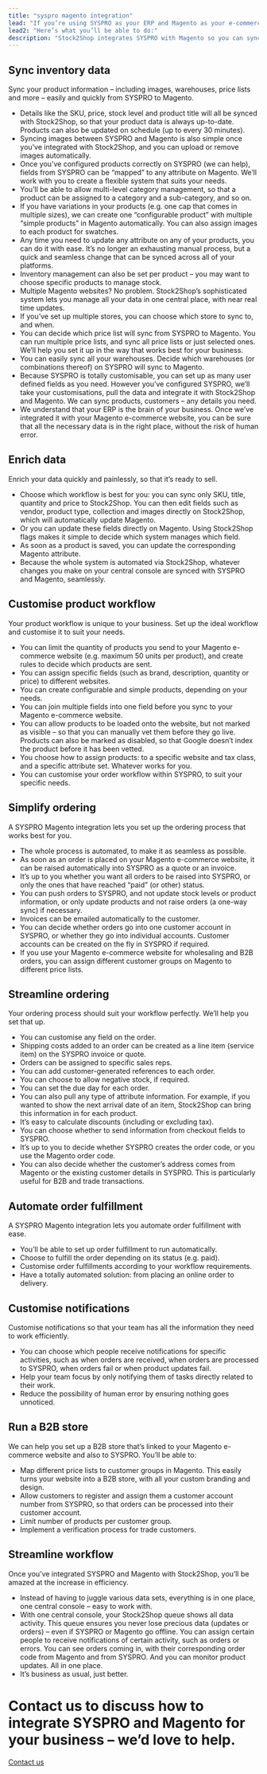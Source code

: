```yaml
---
title: "syspro magento integration"
lead: "If you’re using SYSPRO as your ERP and Magento as your e-commerce website, you’ll want them to be in sync to ensure the most effective workflow. A SYSPRO Magento integration offers the best possible e-commerce experience."
lead2: "Here’s what you’ll be able to do:"
description: "Stock2Shop integrates SYSPRO with Magento so you can sync inventory data, automate orders, simplify ordering and more. Find out how we can help you tailor the ideal SYSPRO Magento integration for your business."
---
```


Sync inventory data
-------------------

Sync your product information – including images, warehouses, price lists and more – easily and quickly from SYSPRO to Magento.

*   Details like the SKU, price, stock level and product title will all be synced with Stock2Shop, so that your product data is always up-to-date. Products can also be updated on schedule (up to every 30 minutes).
*   Syncing images between SYSPRO and Magento is also simple once you’ve integrated with Stock2Shop, and you can upload or remove images automatically.
*   Once you’ve configured products correctly on SYSPRO (we can help), fields from SYSPRO can be “mapped” to any attribute on Magento. We’ll work with you to create a flexible system that suits your needs.
*   You’ll be able to allow multi-level category management, so that a product can be assigned to a category and a sub-category, and so on.
*   If you have variations in your products (e.g. one cap that comes in multiple sizes), we can create one “configurable product” with multiple “simple products” in Magento automatically. You can also assign images to each product for swatches.
*   Any time you need to update any attribute on any of your products, you can do it with ease. It’s no longer an exhausting manual process, but a quick and seamless change that can be synced across all of your platforms.
*   Inventory management can also be set per product – you may want to choose specific products to manage stock.
*   Multiple Magento websites? No problem. Stock2Shop’s sophisticated system lets you manage all your data in one central place, with near real time updates.
*   If you’ve set up multiple stores, you can choose which store to sync to, and when.
*   You can decide which price list will sync from SYSPRO to Magento. You can run multiple price lists, and sync all price lists or just selected ones. We’ll help you set it up in the way that works best for your business.
*   You can easily sync all your warehouses. Decide which warehouses (or combinations thereof) on SYSPRO will sync to Magento.
*   Because SYSPRO is totally customisable, you can set up as many user defined fields as you need. However you’ve configured SYSPRO, we’ll take your customisations, pull the data and integrate it with Stock2Shop and Magento. We can sync products, customers – any details you need.
*   We understand that your ERP is the brain of your business. Once we’ve integrated it with your Magento e-commerce website, you can be sure that all the necessary data is in the right place, without the risk of human error.

Enrich data
-----------

Enrich your data quickly and painlessly, so that it’s ready to sell.

*   Choose which workflow is best for you: you can sync only SKU, title, quantity and price to Stock2Shop. You can then edit fields such as vendor, product type, collection and images directly on Stock2Shop, which will automatically update Magento.
*   Or you can update these fields directly on Magento. Using Stock2Shop flags makes it simple to decide which system manages which field.
*   As soon as a product is saved, you can update the corresponding Magento attribute.
*   Because the whole system is automated via Stock2Shop, whatever changes you make on your central console are synced with SYSPRO and Magento, seamlessly.

Customise product workflow
--------------------------

Your product workflow is unique to your business. Set up the ideal workflow and customise it to suit your needs.

*   You can limit the quantity of products you send to your Magento e-commerce website (e.g. maximum 50 units per product), and create rules to decide which products are sent.
*   You can assign specific fields (such as brand, description, quantity or price) to different websites.
*   You can create configurable and simple products, depending on your needs.
*   You can join multiple fields into one field before you sync to your Magento e-commerce website.
*   You can allow products to be loaded onto the website, but not marked as visible – so that you can manually vet them before they go live. Products can also be marked as disabled, so that Google doesn’t index the product before it has been vetted.
*   You choose how to assign products: to a specific website and tax class, and a specific attribute set. Whatever works for you.
*   You can customise your order workflow within SYSPRO, to suit your specific needs.

Simplify ordering
-----------------

A SYSPRO Magento integration lets you set up the ordering process that works best for you.

*   The whole process is automated, to make it as seamless as possible.
*   As soon as an order is placed on your Magento e-commerce website, it can be raised automatically into SYSPRO as a quote or an invoice.
*   It’s up to you whether you want all orders to be raised into SYSPRO, or only the ones that have reached “paid” (or other) status.
*   You can push orders to SYSPRO, and not update stock levels or product information, or only update products and not raise orders (a one-way sync) if necessary.
*   Invoices can be emailed automatically to the customer.
*   You can decide whether orders go into one customer account in SYSPRO, or whether they go into individual accounts. Customer accounts can be created on the fly in SYSPRO if required.
*   If you use your Magento e-commerce website for wholesaling and B2B orders, you can assign different customer groups on Magento to different price lists.

Streamline ordering
-------------------

Your ordering process should suit your workflow perfectly. We’ll help you set that up.

*   You can customise any field on the order.
*   Shipping costs added to an order can be created as a line item (service item) on the SYSPRO invoice or quote.
*   Orders can be assigned to specific sales reps.
*   You can add customer-generated references to each order.
*   You can choose to allow negative stock, if required.
*   You can set the due day for each order.
*   You can also pull any type of attribute information. For example, if you wanted to show the next arrival date of an item, Stock2Shop can bring this information in for each product.
*   It’s easy to calculate discounts (including or excluding tax).
*   You can choose whether to send information from checkout fields to SYSPRO.
*   It’s up to you to decide whether SYSPRO creates the order code, or you use the Magento order code.
*   You can also decide whether the customer’s address comes from Magento or the existing customer details in SYSPRO. This is particularly useful for B2B and trade transactions.

Automate order fulfillment
--------------------------

A SYSPRO Magento integration lets you automate order fulfillment with ease.

*   You’ll be able to set up order fulfillment to run automatically.
*   Choose to fulfill the order depending on its status (e.g. paid).
*   Customise order fulfillments according to your workflow requirements.
*   Have a totally automated solution: from placing an online order to delivery.

Customise notifications
-----------------------

Customise notifications so that your team has all the information they need to work efficiently.

*   You can choose which people receive notifications for specific activities, such as when orders are received, when orders are processed to SYSPRO, when orders fail or when product updates fail.
*   Help your team focus by only notifying them of tasks directly related to their work.
*   Reduce the possibility of human error by ensuring nothing goes unnoticed.

Run a B2B store
---------------

We can help you set up a B2B store that’s linked to your Magento e-commerce website and also to SYSPRO. You’ll be able to:

*   Map different price lists to customer groups in Magento. This easily turns your website into a B2B store, with all your custom branding and design.
*   Allow customers to register and assign them a customer account number from SYSPRO, so that orders can be processed into their customer account.
*   Limit number of products per customer group.
*   Implement a verification process for trade customers.

Streamline workflow
-------------------

Once you’ve integrated SYSPRO and Magento with Stock2Shop, you’ll be amazed at the increase in efficiency.

*   Instead of having to juggle various data sets, everything is in one place, one central console – easy to work with.
*   With one central console, your Stock2Shop queue shows all data activity. This queue ensures you never lose precious data (updates or orders) – even if SYSPRO or Magento go offline. You can assign certain people to receive notifications of certain activity, such as orders or errors. You can see orders coming in, with their corresponding order code from Magento and from SYSPRO. And you can monitor product updates. All in one place.
*   It’s business as usual, just better.

Contact us to discuss how to integrate SYSPRO and Magento for your business – we’d love to help.
================================================================================================

[Contact us](/contact-us "Contact Stock2Shop")

